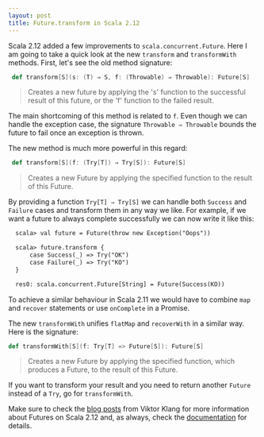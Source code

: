 ```yaml
---
layout: post
title: Future.transform in Scala 2.12
---
```


Scala 2.12 added a few improvements to `scala.concurrent.Future`. Here I am going to take a quick look at the new `transform` and `transformWith` methods. First, let's see the old method signature:

``` scala
 def transform[S](s: (T) ⇒ S, f: (Throwable) ⇒ Throwable): Future[S]
```
 >Creates a new future by applying the 's' function to the successful result of this future, or the 'f' function to the failed result.

The main shortcoming of this method is related to `f`. Even though we can handle the exception case, the signature `Throwable ⇒ Throwable` bounds the future to fail once an exception is thrown.

The new method is much more powerful in this regard:

``` scala
 def transform[S](f: (Try[T]) ⇒ Try[S]): Future[S] 

```
>Creates a new Future by applying the specified function to the result of this Future.

By providing a function `Try[T] ⇒ Try[S]` we can handle both `Success` and `Failure` cases and transform them in any way we like. For example, if we want a future to always complete successfully we can now write it like this:

``` diff
  scala> val future = Future(throw new Exception("Oops"))

  scala> future.transform {
      case Success(_) => Try("OK")
      case Failure(_) => Try("KO")
  }

  res0: scala.concurrent.Future[String] = Future(Success(KO))
```

To achieve a similar behaviour in Scala 2.11 we would have to combine `map` and `recover` statements or use `onComplete` in a Promise.

The new `transformWith` unifies `flatMap` and `recoverWith` in a similar way. Here is the signature:

``` scala
def transformWith[S](f: Try[T] => Future[S]): Future[S]
```
>Creates a new Future by applying the specified function, which produces a Future, to the result of this Future.

If you want to transform your result and you need to return another `Future` instead of a `Try`, go for `transformWith`.

Make sure to check the [blog posts](https://github.com/viktorklang/blog) from Viktor Klang for more information about Futures on Scala 2.12 and, as always, check the [documentation](http://www.scala-lang.org/api/2.12.0/scala/concurrent/Future.html) for details.